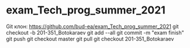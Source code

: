 # exam_Tech_prog_summer_2021
Git клон: https://github.com/bud-ea/exam_Tech_prog_summer_2021
git checkout -b 201-351_Botokaraev
git add --all
git commit -m "exam finish"
git push
git checkout master
git pull
git checkout 201-351_Botokaraev
